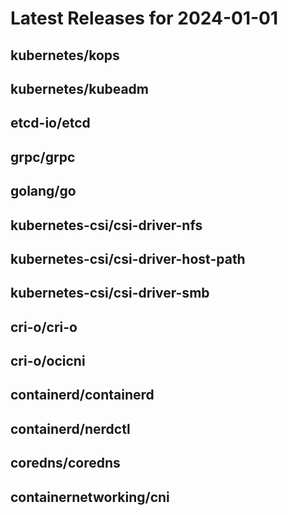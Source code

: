 # Latest Releases for 2024-01-01  
## kubernetes/kops  
## kubernetes/kubeadm  
## etcd-io/etcd  
## grpc/grpc  
## golang/go  
## kubernetes-csi/csi-driver-nfs  
## kubernetes-csi/csi-driver-host-path  
## kubernetes-csi/csi-driver-smb  
## cri-o/cri-o  
## cri-o/ocicni  
## containerd/containerd  
## containerd/nerdctl  
## coredns/coredns  
## containernetworking/cni  
